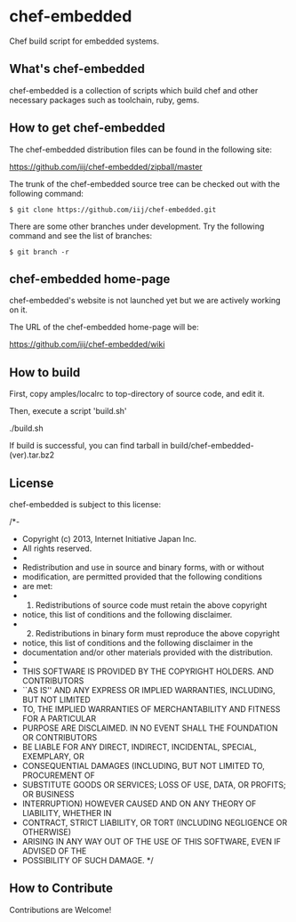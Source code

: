 # chef-embedded

Chef build script for embedded systems.

## What's chef-embedded
chef-embedded is a collection of scripts which build chef and other
necessary packages such as toolchain, ruby, gems.

## How to get chef-embedded
The chef-embedded distribution files can be found in the following site:

  https://github.com/iij/chef-embedded/zipball/master

The trunk of the chef-embedded source tree can be checked out with the
following command:

    $ git clone https://github.com/iij/chef-embedded.git

There are some other branches under development. Try the following
command and see the list of branches:

    $ git branch -r

## chef-embedded home-page

chef-embedded's website is not launched yet but we are actively working on it.

The URL of the chef-embedded home-page will be:

  https://github.com/iij/chef-embedded/wiki

## How to build

First, copy amples/localrc to top-directory of source code, and edit it.

Then, execute a script 'build.sh'

  ./build.sh

If build is successful, you can find tarball in build/chef-embedded-(ver).tar.bz2

## License

chef-embedded is subject to this license:

/*-
 * Copyright (c) 2013, Internet Initiative Japan Inc.
 * All rights reserved.
 *
 * Redistribution and use in source and binary forms, with or without
 * modification, are permitted provided that the following conditions
 * are met:
 * 1. Redistributions of source code must retain the above copyright
 *    notice, this list of conditions and the following disclaimer.
 * 2. Redistributions in binary form must reproduce the above copyright
 *    notice, this list of conditions and the following disclaimer in the
 *    documentation and/or other materials provided with the distribution.
 *
 * THIS SOFTWARE IS PROVIDED BY THE COPYRIGHT HOLDERS. AND CONTRIBUTORS
 * ``AS IS'' AND ANY EXPRESS OR IMPLIED WARRANTIES, INCLUDING, BUT NOT LIMITED
 * TO, THE IMPLIED WARRANTIES OF MERCHANTABILITY AND FITNESS FOR A PARTICULAR
 * PURPOSE ARE DISCLAIMED.  IN NO EVENT SHALL THE FOUNDATION OR CONTRIBUTORS
 * BE LIABLE FOR ANY DIRECT, INDIRECT, INCIDENTAL, SPECIAL, EXEMPLARY, OR
 * CONSEQUENTIAL DAMAGES (INCLUDING, BUT NOT LIMITED TO, PROCUREMENT OF
 * SUBSTITUTE GOODS OR SERVICES; LOSS OF USE, DATA, OR PROFITS; OR BUSINESS
 * INTERRUPTION) HOWEVER CAUSED AND ON ANY THEORY OF LIABILITY, WHETHER IN
 * CONTRACT, STRICT LIABILITY, OR TORT (INCLUDING NEGLIGENCE OR OTHERWISE)
 * ARISING IN ANY WAY OUT OF THE USE OF THIS SOFTWARE, EVEN IF ADVISED OF THE
 * POSSIBILITY OF SUCH DAMAGE.
 */

## How to Contribute
Contributions are Welcome!
